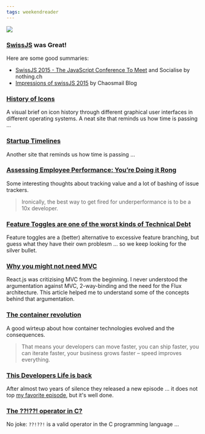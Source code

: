 ```yaml
---
tags: weekendreader
---
```

<img class="jb-main-img" src="https://lh3.googleusercontent.com/-Nfo7Q0qQw6E/VbatXtGHezI/AAAAAAAACVk/MgXdJ3PGE1Y/s800-Ic42/WR30.png">

### [SwissJS](http://www.swissjs.com/) was Great!
Here are some good summaries:
- [SwissJS 2015 - The JavaScript Conference To Meet](https://www.nothing.ch/en/research/swissjs-2015-javascript-conference-meet-and-socialise) and Socialise by nothing.ch
- [Impressions of swissJS 2015](http://chaosmail.github.io/conference/2015/07/21/swissjs-2015/) by Chaosmail Blog


### [History of Icons](https://historyoficons.com/) 
A visual brief on icon history through different graphical user interfaces in different operating systems.
A neat site that reminds us how time is passing ...


### [Startup Timelines](http://www.startuptimelines.org/) 
Another site that reminds us how time is passing ... 


### [Assessing Employee Performance: You’re Doing it Rong](https://medium.com/javascript-scene/assessing-employee-performance-1a8bdee45c1a)

Some interesting thoughts about tracking value and a lot of bashing of issue trackers.

> Ironically, the best way to get fired for underperformance is to be a 10x developer.




### [Feature Toggles are one of the worst kinds of Technical Debt](http://swreflections.blogspot.ca/2014/08/feature-toggles-are-one-of-worst-kinds.html)
Feature toggles are a (better) alternative to excessive feature branching, but guess what they have their own problesm ... so we keep looking for the silver bullet.



### [Why you might not need MVC](http://www.code-experience.com/why-you-might-not-need-mvc-with-reactjs/)
React.js was critizising MVC from the beginning. I never understood the argumentation against MVC, 2-way-binding and the need for the Flux architecture. This article helped me to understand some of the concepts behind that argumentation.


### [The container revolution](http://www.theplatform.net/2015/07/21/containers-for-the-masses-now-that-kubernetes-is-set-free/)
A good wirteup about how container technologies evolved and the consequences.

> That means your developers can move faster, you can ship faster, you can iterate faster, your business grows faster – speed improves everything.


### [This Developers Life is back](http://thisdeveloperslife.com/)
After almost two years of silence they released a new episode ... it does not top [my favorite episode](http://thisdeveloperslife.com/post/2-0-2-pressure), but it's well done.

### [The ??!??! operator in C?](http://stackoverflow.com/questions/7825055/what-does-the-c-operator-do)

No joke: `??!??!` is a valid operator in the C programming language ... 
